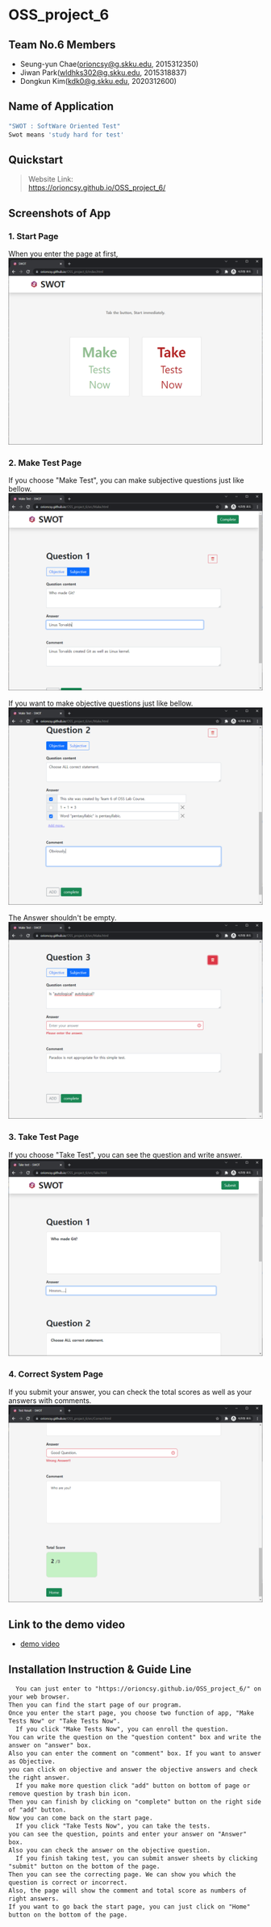 # OSS_project_6

## Team No.6 Members
- Seung-yun Chae(orioncsy@g.skku.edu, 2015312350)
- Jiwan Park(wldhks302@g.skku.edu, 2015318837)
- Dongkun Kim(kdk0@g.skku.edu, 2020312600)

## Name of Application

```js
"SWOT : SoftWare Oriented Test"
Swot means 'study hard for test'
```

## Quickstart  
> Website Link:  
> https://orioncsy.github.io/OSS_project_6/  

## Screenshots of App

### 1. Start Page

When you enter the page at first,
![image](./image/Capture01_StartPage.PNG)

### 2. Make Test Page

If you choose "Make Test", you can make subjective questions just like bellow.
![image](./image/Capture02_MakeTestPage-1.png)

If you want to make objective questions just like bellow.
![image](./image/Capture03_MakeTestPage-2.png)

The Answer shouldn't be empty.
![image](./image/Capture04_MakeTestPage-3.png)

### 3. Take Test Page

If you choose "Take Test", you can see the question and write answer.
![image](./image/Capture05_TakeTestPage.PNG)

### 4. Correct System Page
If you submit your answer, you can check the total scores as well as your answers with comments.
![image](./image/Capture06_TestResultPage.PNG)


## Link to the demo video


- [demo video]()


## Installation Instruction & Guide Line

```
  You can just enter to "https://orioncsy.github.io/OSS_project_6/" on your web browser.
Then you can find the start page of our program.
Once you enter the start page, you choose two function of app, "Make Tests Now" or "Take Tests Now".
  If you click "Make Tests Now", you can enroll the question.
You can write the question on the "question content" box and write the answer on "answer" box.
Also you can enter the comment on "comment" box. If you want to answer as Objective.
you can click on objective and answer the objective answers and check the right answer.
  If you make more question click "add" button on bottom of page or remove question by trash bin icon.
Then you can finish by clicking on "complete" button on the right side of "add" button.
Now you can come back on the start page.
  If you click "Take Tests Now", you can take the tests.
you can see the question, points and enter your answer on "Answer" box.
Also you can check the answer on the objective question.
  If you finish taking test, you can submit answer sheets by clicking "submit" button on the bottom of the page.
Then you can see the correcting page. We can show you which the question is correct or incorrect.
Also, the page will show the comment and total score as numbers of right answers.
If you want to go back the start page, you can just click on "Home" button on the bottom of the page. 
```



